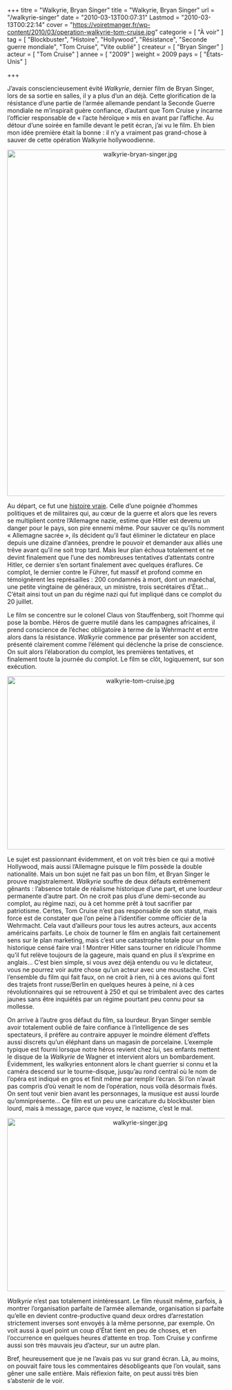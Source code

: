 +++
titre = "Walkyrie, Bryan Singer"
title = "Walkyrie, Bryan Singer"
url = "/walkyrie-singer"
date = "2010-03-13T00:07:31"
Lastmod = "2010-03-13T00:22:14"
cover = "https://voiretmanger.fr/wp-content/2010/03/operation-walkyrie-tom-cruise.jpg"
categorie = [ "À voir" ]
tag = [ "Blockbuster", "Histoire", "Hollywood", "Résistance", "Seconde guerre mondiale", "Tom Cruise", "Vite oublié" ]
createur = [ "Bryan Singer" ]
acteur = [ "Tom Cruise" ]
annee = [ "2009" ]
weight = 2009
pays = [ "États-Unis" ]

+++

<p>J&rsquo;avais consciencieusement évité <em>Walkyrie</em>, dernier film de Bryan Singer, lors de sa sortie en salles, il y a plus d&rsquo;un an déjà. Cette glorification de la résistance d&rsquo;une partie de l&rsquo;armée allemande pendant la Seconde Guerre mondiale ne m&rsquo;inspirait guère confiance, d&rsquo;autant que Tom Cruise y incarne l&rsquo;officier responsable de &laquo;&nbsp;l&rsquo;acte héroïque&nbsp;&raquo; mis en avant par l&rsquo;affiche. Au détour d&rsquo;une soirée en famille devant le petit écran, j&rsquo;ai vu le film. Eh bien mon idée première était la bonne : il n&rsquo;y a vraiment pas grand-chose à sauver de cette opération Walkyrie hollywoodienne.</p>
<p style="text-align: center;"><a href="http://www.allocine.fr/film/fichefilm_gen_cfilm=127129.html"></a></p>
<p><a href="http://www.allocine.fr/film/fichefilm_gen_cfilm=127129.html"></a></p>
<p><a href="http://www.allocine.fr/film/fichefilm_gen_cfilm=127129.html"></p>
<div style="text-align: center;"><img class="aligncenter" src="https://voiretmanger.fr/wp-content/2010/03/walkyrie-bryan-singer.jpg" border="0" alt="walkyrie-bryan-singer.jpg" width="600" height="800" /></div>
<p></a></p>
<p>Au départ, ce fut une <a href="http://fr.wikipedia.org/wiki/Complot_du_20_juillet">histoire vraie</a>. Celle d&rsquo;une poignée d&rsquo;hommes politiques et de militaires qui, au cœur de la guerre et alors que les revers se multiplient contre l&rsquo;Allemagne nazie, estime que Hitler est devenu un danger pour le pays, son pire ennemi même. Pour sauver ce qu&rsquo;ils nomment &laquo;&nbsp;Allemagne sacrée&nbsp;&raquo;, ils décident qu&rsquo;il faut éliminer le dictateur en place depuis une dizaine d&rsquo;années, prendre le pouvoir et demander aux alliés une trêve avant qu&rsquo;il ne soit trop tard. Mais leur plan échoua totalement et ne devint finalement que l&rsquo;une des nombreuses tentatives d&rsquo;attentats contre Hitler, ce dernier s&rsquo;en sortant finalement avec quelques éraflures. Ce complot, le dernier contre le Führer, fut massif et profond comme en témoignèrent les représailles : 200 condamnés à mort, dont un maréchal, une petite vingtaine de généraux, un ministre, trois secrétaires d&rsquo;État… C&rsquo;était ainsi tout un pan du régime nazi qui fut impliqué dans ce complot du 20 juillet.</p>
<p>Le film se concentre sur le colonel Claus von Stauffenberg, soit l&rsquo;homme qui pose la bombe. Héros de guerre mutilé dans les campagnes africaines, il prend conscience de l&rsquo;échec obligatoire à terme de la Wehrmacht et entre alors dans la résistance. <em>Walkyrie</em> commence par présenter son accident, présenté clairement comme l&rsquo;élément qui déclenche la prise de conscience. On suit alors l&rsquo;élaboration du complot, les premières tentatives, et finalement toute la journée du complot. Le film se clôt, logiquement, sur son exécution.</p>
<div style="text-align: center;"><img class="aligncenter" src="https://voiretmanger.fr/wp-content/2010/03/walkyrie-tom-cruise.jpg" border="0" alt="walkyrie-tom-cruise.jpg" width="600" height="400" /></div>
<p>Le sujet est passionnant évidemment, et on voit très bien ce qui a motivé Hollywood, mais aussi l&rsquo;Allemagne puisque le film possède la double nationalité. Mais un bon sujet ne fait pas un bon film, et Bryan Singer le prouve magistralement. <em>Walkyrie</em> souffre de deux défauts extrêmement gênants : l&rsquo;absence totale de réalisme historique d&rsquo;une part, et une lourdeur permanente d&rsquo;autre part. On ne croit pas plus d&rsquo;une demi-seconde au complot, au régime nazi, ou à cet homme prêt à tout sacrifier par patriotisme. Certes, Tom Cruise n&rsquo;est pas responsable de son statut, mais force est de constater que l&rsquo;on peine à l&rsquo;identifier comme officier de la Wehrmacht. Cela vaut d&rsquo;ailleurs pour tous les autres acteurs, aux accents américains parfaits. Le choix de tourner le film en anglais fait certainement sens sur le plan marketing, mais c&rsquo;est une catastrophe totale pour un film historique censé faire vrai ! Montrer Hitler sans tourner en ridicule l&rsquo;homme qu&rsquo;il fut relève toujours de la gageure, mais quand en plus il s&rsquo;exprime en anglais… C&rsquo;est bien simple, si vous avez déjà entendu ou vu le dictateur, vous ne pourrez voir autre chose qu&rsquo;un acteur avec une moustache. C&rsquo;est l&rsquo;ensemble du film qui fait faux, on ne croit à rien, ni à ces avions qui font des trajets front russe/Berlin en quelques heures à peine, ni à ces révolutionnaires qui se retrouvent à 250 et qui se trimbalent avec des cartes jaunes sans être inquiétés par un régime pourtant peu connu pour sa mollesse.</p>
<p>On arrive à l&rsquo;autre gros défaut du film, sa lourdeur. Bryan Singer semble avoir totalement oublié de faire confiance à l&rsquo;intelligence de ses spectateurs, il préfère au contraire appuyer le moindre élément d&rsquo;effets aussi discrets qu&rsquo;un éléphant dans un magasin de porcelaine. L&rsquo;exemple typique est fourni lorsque notre héros revient chez lui, ses enfants mettent le disque de la <em>Walkyrie</em> de Wagner et intervient alors un bombardement. Évidemment, les walkyries entonnent alors le chant guerrier si connu et la caméra descend sur le tourne-disque, jusqu&rsquo;au rond central où le nom de l&rsquo;opéra est indiqué en gros et finit même par remplir l&rsquo;écran. Si l&rsquo;on n&rsquo;avait pas compris d&rsquo;où venait le nom de l&rsquo;opération, nous voilà désormais fixés. On sent tout venir bien avant les personnages, la musique est aussi lourde qu&rsquo;omniprésente… Ce film est un peu une caricature du blockbuster bien lourd, mais à message, parce que voyez, le nazisme, c&rsquo;est le mal.</p>
<div style="text-align: center;"><img class="aligncenter" src="https://voiretmanger.fr/wp-content/2010/03/walkyrie-singer.jpg" border="0" alt="walkyrie-singer.jpg" width="600" height="400" /></div>
<p><em>Walkyrie</em> n&rsquo;est pas totalement inintéressant. Le film réussit même, parfois, à montrer l&rsquo;organisation parfaite de l&rsquo;armée allemande, organisation si parfaite qu&rsquo;elle en devient contre-productive quand deux ordres d&rsquo;arrestation strictement inverses sont envoyés à la même personne, par exemple. On voit aussi à quel point un coup d&rsquo;État tient en peu de choses, et en l&rsquo;occurrence en quelques heures d&rsquo;attente en trop. Tom Cruise y confirme aussi son très mauvais jeu d&rsquo;acteur, sur un autre plan.</p>
<p>Bref, heureusement que je ne l&rsquo;avais pas vu sur grand écran. Là, au moins, on pouvait faire tous les commentaires désobligeants que l&rsquo;on voulait, sans gêner une salle entière. Mais réflexion faite, on peut aussi très bien s&rsquo;abstenir de le voir.</p>

